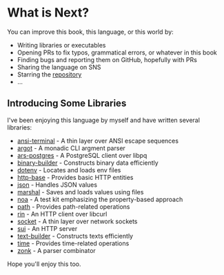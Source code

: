 # What is Next?

You can improve this book, this language, or this world by:

- Writing libraries or executables
- Opening PRs to fix typos, grammatical errors, or whatever in this book
- Finding bugs and reporting them on GitHub, hopefully with PRs
- Sharing the language on SNS
- Starring the [repository](https://github.com/vekatze/neut)
- ...

## Introducing Some Libraries

I've been enjoying this language by myself and have written several libraries:

- [ansi-terminal](https://github.com/vekatze/ansi-terminal) - A thin layer over ANSI escape sequences
- [argot](https://github.com/vekatze/argot) - A monadic CLI argment parser
- [ars-postgres](https://github.com/vekatze/ars-postgres) - A PostgreSQL client over libpq
- [binary-builder](https://github.com/vekatze/binary-builder) - Constructs binary data efficiently
- [dotenv](https://github.com/vekatze/dotenv-nt) - Locates and loads env files
- [http-base](https://github.com/vekatze/http-base-nt) - Provides basic HTTP entities
- [json](https://github.com/vekatze/json-nt) - Handles JSON values
- [marshal](https://github.com/vekatze/marshal) - Saves and loads values using files
- [noa](https://github.com/vekatze/noa) - A test kit emphasizing the property-based approach
- [path](https://github.com/vekatze/path-nt) - Provides path-related operations
- [rin](https://github.com/vekatze/rin) - An HTTP client over libcurl
- [socket](https://github.com/vekatze/socket-nt) - A thin layer over network sockets
- [sui](https://github.com/vekatze/sui) - An HTTP server
- [text-builder](https://github.com/vekatze/text-builder) - Constructs texts efficiently
- [time](https://github.com/vekatze/time-nt) - Provides time-related operations
- [zonk](https://github.com/vekatze/zonk) - A parser combinator

Hope you'll enjoy this too.
